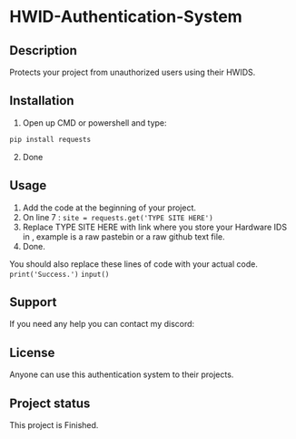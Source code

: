 # HWID-Authentication-System

## Description
Protects your project from unauthorized users using their HWIDS.

## Installation
1. Open up CMD or powershell and type:
```bash
pip install requests
```
2. Done

## Usage
1. Add the code at the beginning of your project.
2. On line 7 : ```site = requests.get('TYPE SITE HERE')```
3. Replace TYPE SITE HERE with link where you store your Hardware IDS in , example is a raw pastebin or a raw github text file. 
4. Done.

You should also replace these lines of code with your actual code.
```print('Success.')```
```input()```

## Support
If you need any help you can contact my discord: 

## License
Anyone can use this authentication system to their projects.

## Project status
This project is Finished.
